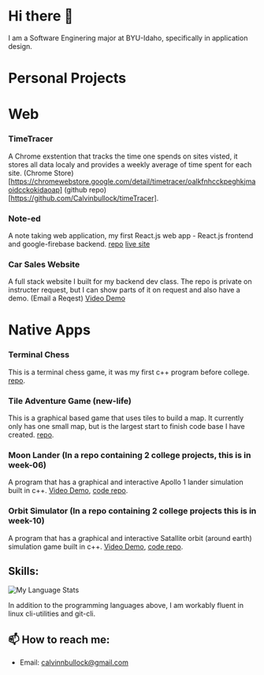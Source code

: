# Hi there 👋
I am a Software Enginering major at BYU-Idaho, specifically in application design.

# Personal Projects

# Web

### TimeTracer
A Chrome exstention that tracks the time one spends on sites visted, it stores all data localy and provides a weekly average of time spent for each site. (Chrome Store)[https://chromewebstore.google.com/detail/timetracer/oalkfnhcckpeghkjmaoidcckokidaoap] (github repo)[https://github.com/Calvinbullock/timeTracer].

### Note-ed
A note taking web application, my first React.js web app - React.js frontend and google-firebase backend.
[repo](https://github.com/Calvinbullock/Note-ed) [live site](https://noted-eeafd.web.app/)

### Car Sales Website
A full stack website I built for my backend dev class. The repo is private on instructer request, but I can show parts of it on request and also have a demo. (Email a Reqest) [Video Demo](https://youtu.be/rVOlSgr48C0)

# Native Apps

### Terminal Chess
This is a terminal chess game, it was my first c++ program before college.
[repo](https://github.com/Calvinbullock/Chess).

### Tile Adventure Game (new-life)
This is a graphical based game that uses tiles to build a map. It currently only has one small map, but is the largest start to finish code base I have created. 
[repo](https://github.com/Calvinbullock/new-life).

### Moon Lander (In a repo containing 2 college projects, this is in week-06)
A program that has a graphical and interactive Apollo 1 lander simulation built in c++. [Video Demo](https://www.youtube.com/watch?v=vteOscpogmw&feature=youtu.be), [code repo](https://github.com/Calvinbullock/encapsulationDesign//tree/main/06week).

### Orbit Simulator (In a repo containing 2 college projects this is in week-10)
A program that has a graphical and interactive Satallite orbit (around earth) simulation game built in c++.
[Video Demo](https://youtu.be/xvhQ1I8qxOY), [code repo](https://github.com/Calvinbullock/inheritanceDesign/tree/main/week-10).

## Skills:

![My Language Stats](https://github-readme-stats.vercel.app/api/top-langs/?username=Calvinbullock&layout=compact&theme=dark&exclude_repo=smb1-disasm)

In addition to the programming languages above, I am workably fluent in linux cli-utilities and git-cli.


## 📫 How to reach me:
- Email: calvinnbullock@gmail.com

<!--
**Calvinbullock/Calvinbullock** is a ✨ _special_ ✨ repository because its `README.md` (this file) appears on your GitHub profile.

Here are some ideas to get you started:

- 🔭 I’m currently working on ...
- 🌱 I’m currently learning ...
- 👯 I’m looking to collaborate on ...
- 🤔 I’m looking for help with ...
- 💬 Ask me about ...
- 📫 How to reach me: ...
- 😄 Pronouns: ...
- ⚡ Fun fact: ...
-->
